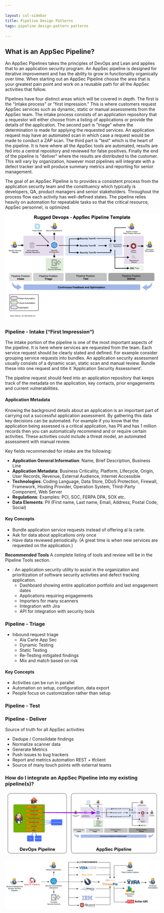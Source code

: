 ```yaml
---

layout: col-sidebar
title: Pipeline Design Patterns
tags: pipeline-design-pattern patterns

---
```



## What is an AppSec Pipeline?

An AppSec Pipelines takes the principles of DevOps and Lean and applies
that to an application security program. An AppSec pipeline is designed
for iterative improvement and has the ability to grow in functionality
organically over time. When starting out an AppSec Pipeline choose the
area that is your greatest pain point and work on a reusable path for
all the AppSec activities that follow.


Pipelines have four distinct areas which will be covered in depth. The
first is the "Intake process" or "first impression." This is where
customers request AppSec services such as dynamic, static or manual
assessments from the AppSec team. The intake process consists of an
application repository that a requestor will either choose from a
listing of applications or provide the details of the application. The
second part is "triage" where the determination is made for applying the
requested services. An application request may have an automated scan in
which case a request would be made to conduct a ZAP scan. The third part
is "test" which is the heart of the pipeline. It is here where all the
AppSec tools are automated, results are fed into a central repository
and reviewed for false positives. Finally the end of the pipeline is
"deliver" where the results are distributed to the customer. This will
vary by organization, however most pipelines will integrate with a
defect tracker and will produce summary metrics and reporting for senior
management.

The goal of an AppSec Pipeline is to provides a consistent process from
the application security team and the constituency which typically is
developers, QA, product managers and senior stakeholders. Throughout the
process flow each activity has well-defined states. The pipeline relies
heavily on automation for repeatable tasks so that the critical
resource, AppSec personnel, is optimized.


![AppSec Pipeline Template](assets/images/AppSec_Pipeline_Rugged_DevOps.png)


### Pipeline - Intake (“First Impression”)

The intake portion of the
pipeline is one of the most important aspects of the pipeline. It is
here where services are requested from the team. Each service request
should be clearly stated and defined. For example consider grouping
service requests into bundles. An application security assessment
usually consists of a dynamic scan, static scan and manual review.
Bundle these into one request and title it 'Application Security
Assessment'.

The pipeline request should feed into an application repository that
keeps track of the metadata on the application, key contacts, prior
engagements and current vulnerabilities.

#### Application Metadata
Knowing the background details about an application is an important part
of carrying out a successful application assessment. By gathering this
data key decisions can be automated. For example if you know that the
application being assessed is a critical application, has PII and has 1
million records then you can automatically recommend and or require
certain activities. These activities could include a threat model, an
automated assessment with manual review.

Key fields recommended for intake are the following:

  - **Application General Information**: Name, Brief Description,
    Business Line
  - **Application Metadata**: Business Criticality, Platform, LIfecycle,
    Origin, User Records, Revenue, External Audience, Internet
    Accessible
  - **Technologies**: Coding Language, Data Store, DDoS Protection,
    Firewall, Framework, Hosting Provider, Operation System, Third-Party
    Component, Web Server
  - **Regulations**: Examples: PCI, SOC, FERPA DPA, SOX etc.
  - **Data Elements**: PII (First name, Last name, Email, Address,
    Postal Code, Social)

#### Key Concepts

  - Bundle application service requests instead of offering al la carte.
  - Ask for data about applications only once
  - Have data reviewed periodically. (A great time is when new services
    are requested on the application.)


**Recommended Tools** A complete listing of tools and review will be in
the Pipeline Tools section.

  - : An application security utility to assist in the organization and
    prioritization of software security activities and defect tracking
    application.
      - Dashboard showing entire application portfolio and last
        engagement dates
      - Applications requiring engagements
      - Importers for many scanners
      - Integration with Jira
      - API for integration with security tools

### Pipeline - Triage

  - Inbound request triage
      - Ala Carte App Sec
      - Dynamic Testing
      - Static Testing
      - Re-Testing mitigated findings
      - Mix and match based on risk


#### Key Concepts

  - Activities can be run in parallel
  - Automation on setup, configuration, data export
  - People focus on customization rather than setup


### Pipeline - Test

### Pipeline - Deliver

Source of truth for all AppSec activities

  - Dedupe / Consolidate findings
  - Normalize scanner data
  - Generate Metrics
  - Push issues to bug trackers
  - Report and metrics automation REST + tfclient
  - Source of many touch points with external teams


### How do I integrate an AppSec Pipeline into my existing pipeline(s)?

![Example Intergration of DevOps Pipeine and AppSec Pipeline](assets/images/DevOps_AppSec_Pipline_Integration.png)


![AppSec Pipeline Example #1](assets/images/AppSec-Pipeline-Example.png)

